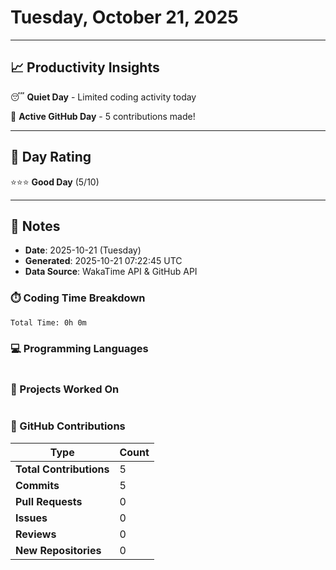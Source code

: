 # Tuesday, October 21, 2025

---

## 📈 Productivity Insights

😴 **Quiet Day** - Limited coding activity today

🚀 **Active GitHub Day** - 5 contributions made!

---

## 🎯 Day Rating

⭐⭐⭐ **Good Day** (5/10)

---

## 📝 Notes

- **Date**: 2025-10-21 (Tuesday)
- **Generated**: 2025-10-21 07:22:45 UTC
- **Data Source**: WakaTime API & GitHub API


### ⏱️ Coding Time Breakdown

```
Total Time: 0h 0m
```

### 💻 Programming Languages

```
```

### 📂 Projects Worked On

```
```


### 🐙 GitHub Contributions

| Type | Count |
|------|-------|
| **Total Contributions** | 5 |
| **Commits** | 5 |
| **Pull Requests** | 0 |
| **Issues** | 0 |
| **Reviews** | 0 |
| **New Repositories** | 0 |

